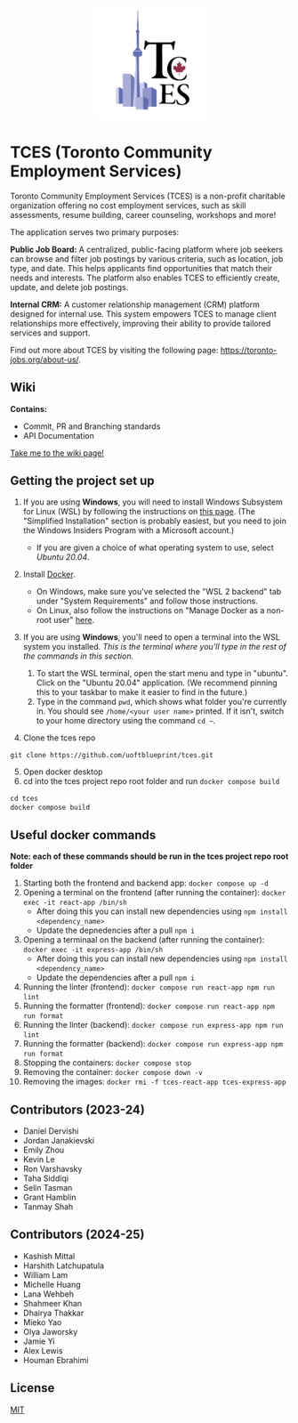 <p align="center">
  <img src="client/public/img/tcesLogo.png" alt="drawing" width="200"/>
</p>

# TCES (Toronto Community Employment Services)
Toronto Community Employment Services (TCES) is a non-profit charitable organization offering no cost employment services, such as skill assessments, resume building, career counseling, workshops and more!

The application serves two primary purposes:

**Public Job Board:** A centralized, public-facing platform where job seekers can browse and filter job postings by various criteria, such as location, job type, and date. This helps applicants find opportunities that match their needs and interests. The platform also enables TCES to efficiently create, update, and delete job postings.

**Internal CRM:** A customer relationship management (CRM) platform designed for internal use. This system empowers TCES to manage client relationships more effectively, improving their ability to provide tailored services and support.

Find out more about TCES by visiting the following page: https://toronto-jobs.org/about-us/.

## Wiki

**Contains:**

- Commit, PR and Branching standards
- API Documentation

[Take me to the wiki page!](https://github.com/uoftblueprint/tces/wiki)

## Getting the project set up

1. If you are using **Windows**, you will need to install Windows Subsystem for Linux (WSL) by following the instructions on [this page](https://docs.microsoft.com/en-us/windows/wsl/install-win10). (The "Simplified Installation" section is probably easiest, but you need to join the Windows Insiders Program with a Microsoft account.)

   - If you are given a choice of what operating system to use, select _Ubuntu 20.04_.

2. Install [Docker](https://docs.docker.com/get-docker/).

   - On Windows, make sure you've selected the "WSL 2 backend" tab under "System Requirements" and follow those instructions.
   - On Linux, also follow the instructions on "Manage Docker as a non-root user" [here](https://docs.docker.com/install/linux/linux-postinstall/).

3. If you are using **Windows**, you'll need to open a terminal into the WSL system you installed. _This is the terminal where you'll type in the rest of the commands in this section._

   1. To start the WSL terminal, open the start menu and type in "ubuntu". Click on the "Ubuntu 20.04" application. (We recommend pinning this to your taskbar to make it easier to find in the future.)
   2. Type in the command `pwd`, which shows what folder you're currently in. You should see `/home/<your user name>` printed. If it isn't, switch to your home directory using the command `cd ~`.

4. Clone the tces repo

```
git clone https://github.com/uoftblueprint/tces.git
```

5. Open docker desktop
6. cd into the tces project repo root folder and run `docker compose build`

```
cd tces
docker compose build
```

## Useful docker commands

**Note: each of these commands should be run in the tces project repo root folder**

1. Starting both the frontend and backend app: `docker compose up -d`
2. Opening a terminal on the frontend (after running the container): `docker exec -it react-app /bin/sh`
   - After doing this you can install new dependencies using `npm install <dependency_name>`
   - Update the depnedencies after a pull `npm i`
3. Opening a terminaal on the backend (after running the container): `docker exec -it express-app /bin/sh`
   - After doing this you can install new dependencies using `npm install <dependency_name>`
   - Update the dependencies after a pull `npm i`
4. Running the linter (frontend): `docker compose run react-app npm run lint`
5. Running the formatter (frontend): `docker compose run react-app npm run format`
6. Running the linter (backend): `docker compose run express-app npm run lint`
7. Running the formatter (backend): `docker compose run express-app npm run format`
8. Stopping the containers: `docker compose stop`
9. Removing the container: `docker compose down -v`
10. Removing the images: `docker rmi -f tces-react-app tces-express-app`

## Contributors (2023-24)

- Daniel Dervishi
- Jordan Janakievski
- Emily Zhou
- Kevin Le
- Ron Varshavsky
- Taha Siddiqi
- Selin Tasman
- Grant Hamblin
- Tanmay Shah

## Contributors (2024-25)

- Kashish Mittal
- Harshith Latchupatula
- William Lam
- Michelle Huang
- Lana Wehbeh
- Shahmeer Khan
- Dhairya Thakkar
- Mieko Yao
- Olya Jaworsky
- Jamie Yi
- Alex Lewis
- Houman Ebrahimi

## License

[MIT](https://github.com/uoftblueprint/tces/blob/main/LICENSE)
